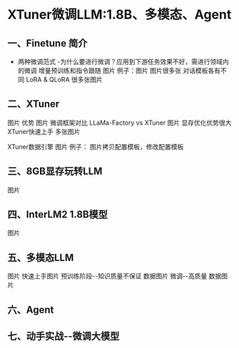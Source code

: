 # XTuner微调LLM:1.8B、多模态、Agent

## 一、Finetune 简介
- 两种微调范式
  -为什么要进行微调？应用到下游任务效果不好，需进行领域内的微调
增量预训练和指令跟随
图片
例子：图片
图片很多张
对话模板各有不同 
LoRA & QLoRA
很多张图片

## 二、XTuner
图片
优势
图片
微调框架对比 LLaMa-Factory vs XTuner
图片
显存优化优势很大
XTuner快速上手
多张图片

XTuner数据引擎
图片
例子：
图片拷贝配置模板，修改配置模板

## 三、8GB显存玩转LLM
图片

## 四、InterLM2 1.8B模型
图片

## 五、多模态LLM
图片
快速上手图片
预训练阶段--知识质量不保证
数据图片
微调--高质量
数据图片

## 六、Agent

## 七、动手实战--微调大模型







